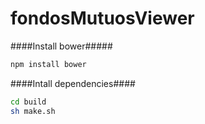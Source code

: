 fondosMutuosViewer
==================

####Install bower#####

```sh
npm install bower
```

####Intall dependencies####

```sh
cd build
sh make.sh
```
